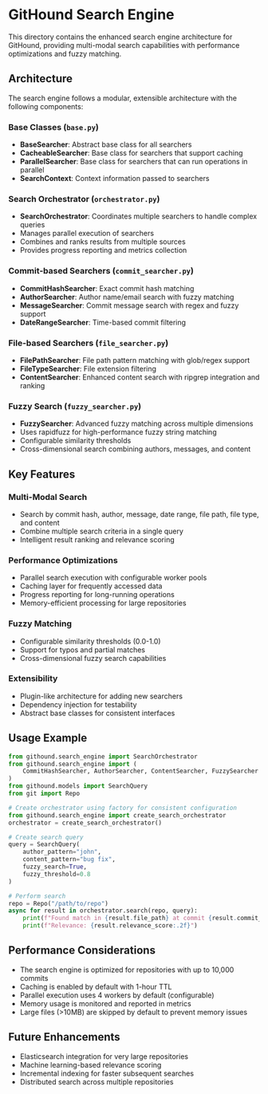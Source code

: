 # GitHound Search Engine

This directory contains the enhanced search engine architecture for GitHound, providing multi-modal search capabilities with performance optimizations and fuzzy matching.

## Architecture

The search engine follows a modular, extensible architecture with the following components:

### Base Classes (`base.py`)

- **BaseSearcher**: Abstract base class for all searchers
- **CacheableSearcher**: Base class for searchers that support caching
- **ParallelSearcher**: Base class for searchers that can run operations in parallel
- **SearchContext**: Context information passed to searchers

### Search Orchestrator (`orchestrator.py`)

- **SearchOrchestrator**: Coordinates multiple searchers to handle complex queries
- Manages parallel execution of searchers
- Combines and ranks results from multiple sources
- Provides progress reporting and metrics collection

### Commit-based Searchers (`commit_searcher.py`)

- **CommitHashSearcher**: Exact commit hash matching
- **AuthorSearcher**: Author name/email search with fuzzy matching
- **MessageSearcher**: Commit message search with regex and fuzzy support
- **DateRangeSearcher**: Time-based commit filtering

### File-based Searchers (`file_searcher.py`)

- **FilePathSearcher**: File path pattern matching with glob/regex support
- **FileTypeSearcher**: File extension filtering
- **ContentSearcher**: Enhanced content search with ripgrep integration and ranking

### Fuzzy Search (`fuzzy_searcher.py`)

- **FuzzySearcher**: Advanced fuzzy matching across multiple dimensions
- Uses rapidfuzz for high-performance fuzzy string matching
- Configurable similarity thresholds
- Cross-dimensional search combining authors, messages, and content

## Key Features

### Multi-Modal Search

- Search by commit hash, author, message, date range, file path, file type, and content
- Combine multiple search criteria in a single query
- Intelligent result ranking and relevance scoring

### Performance Optimizations

- Parallel search execution with configurable worker pools
- Caching layer for frequently accessed data
- Progress reporting for long-running operations
- Memory-efficient processing for large repositories

### Fuzzy Matching

- Configurable similarity thresholds (0.0-1.0)
- Support for typos and partial matches
- Cross-dimensional fuzzy search capabilities

### Extensibility

- Plugin-like architecture for adding new searchers
- Dependency injection for testability
- Abstract base classes for consistent interfaces

## Usage Example

```python
from githound.search_engine import SearchOrchestrator
from githound.search_engine import (
    CommitHashSearcher, AuthorSearcher, ContentSearcher, FuzzySearcher
)
from githound.models import SearchQuery
from git import Repo

# Create orchestrator using factory for consistent configuration
from githound.search_engine import create_search_orchestrator
orchestrator = create_search_orchestrator()

# Create search query
query = SearchQuery(
    author_pattern="john",
    content_pattern="bug fix",
    fuzzy_search=True,
    fuzzy_threshold=0.8
)

# Perform search
repo = Repo("/path/to/repo")
async for result in orchestrator.search(repo, query):
    print(f"Found match in {result.file_path} at commit {result.commit_hash[:8]}")
    print(f"Relevance: {result.relevance_score:.2f}")
```

## Performance Considerations

- The search engine is optimized for repositories with up to 10,000 commits
- Caching is enabled by default with 1-hour TTL
- Parallel execution uses 4 workers by default (configurable)
- Memory usage is monitored and reported in metrics
- Large files (>10MB) are skipped by default to prevent memory issues

## Future Enhancements

- Elasticsearch integration for very large repositories
- Machine learning-based relevance scoring
- Incremental indexing for faster subsequent searches
- Distributed search across multiple repositories
